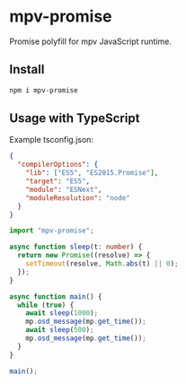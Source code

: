 # mpv-promise

Promise polyfill for mpv JavaScript runtime.

## Install

```bash
npm i mpv-promise
```

## Usage with TypeScript

Example tsconfig.json:

```json
{
  "compilerOptions": {
    "lib": ["ES5", "ES2015.Promise"],
    "target": "ES5",
    "module": "ESNext",
    "moduleResolution": "node"
  }
}
```

```typescript
import "mpv-promise";

async function sleep(t: number) {
  return new Promise((resolve) => {
    setTimeout(resolve, Math.abs(t) || 0);
  });
}

async function main() {
  while (true) {
    await sleep(1000);
    mp.osd_message(mp.get_time());
    await sleep(500);
    mp.osd_message(mp.get_time());
  }
}

main();
```
